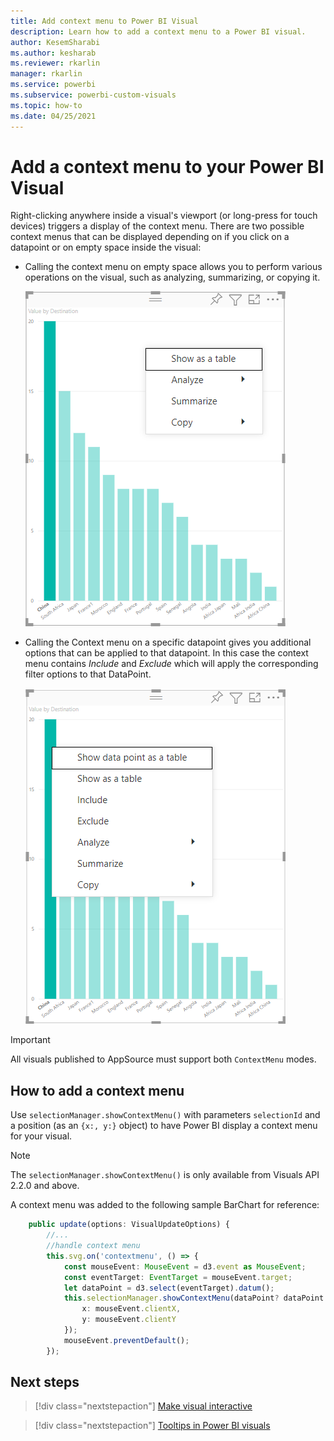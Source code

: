 ```yaml
---
title: Add context menu to Power BI Visual
description: Learn how to add a context menu to a Power BI visual.
author: KesemSharabi
ms.author: kesharab
ms.reviewer: rkarlin
manager: rkarlin
ms.service: powerbi
ms.subservice: powerbi-custom-visuals
ms.topic: how-to
ms.date: 04/25/2021
---
```


# Add a context menu to your Power BI Visual

Right-clicking anywhere inside a visual's viewport (or long-press for touch devices) triggers a display of the context menu.
There are two possible context menus that can be displayed depending on if you click on a datapoint or on empty space inside the visual:

* Calling the context menu on empty space allows you to perform various operations on the visual, such as analyzing, summarizing, or copying it.

    ![Context menu called on empty space](media/context-menu/context-menu-called-on-empty-space-in-barchart.png)

* Calling the Context menu on a specific datapoint gives you additional options that can be applied to that datapoint. In this case the context menu contains *Include* and *Exclude* which will apply the corresponding filter options to that DataPoint.

    ![Context menu called on datapoint](media/context-menu/datapoint-context-menu-in-barchart.png)

> [!IMPORTANT]
> All visuals published to AppSource must support both `ContextMenu` modes.

## How to add a context menu

Use `selectionManager.showContextMenu()` with parameters `selectionId` and a position (as an `{x:, y:}` object) to have Power BI display a context menu for your visual.

> [!NOTE]
> The `selectionManager.showContextMenu()` is only available from Visuals API 2.2.0 and above.

A context menu was added to the following sample BarChart for reference:

```typescript
    public update(options: VisualUpdateOptions) {
        //...
        //handle context menu
        this.svg.on('contextmenu', () => {
            const mouseEvent: MouseEvent = d3.event as MouseEvent;
            const eventTarget: EventTarget = mouseEvent.target;
            let dataPoint = d3.select(eventTarget).datum();
            this.selectionManager.showContextMenu(dataPoint? dataPoint.selectionId : {}, {
                x: mouseEvent.clientX,
                y: mouseEvent.clientY
            });
            mouseEvent.preventDefault();
        });
```

## Next steps

>[!div class="nextstepaction"]
>[Make visual interactive](selection-api.md)

>[!div class="nextstepaction"]
>[Tooltips in Power BI visuals](add-tooltips.md)

